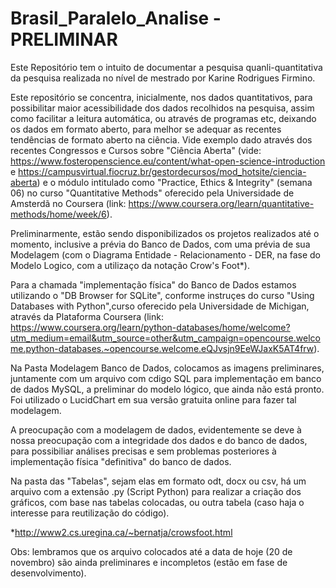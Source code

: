# Brasil_Paralelo_Analise - PRELIMINAR

Este Repositório tem o intuito de documentar a pesquisa quanli-quantitativa da pesquisa realizada no nível de mestrado por Karine Rodrigues Firmino.

Este repositório se concentra, inicialmente, nos dados quantitativos, para possibilitar maior acessibilidade dos dados recolhidos na pesquisa, assim como facilitar a leitura automática, ou através de programas etc, deixando os dados em formato aberto, para melhor se adequar as recentes tendências de formato aberto na ciência.
Vide exemplo dado através dos recentes Congressos e Cursos sobre "Ciência Aberta" (vide: https://www.fosteropenscience.eu/content/what-open-science-introduction e https://campusvirtual.fiocruz.br/gestordecursos/mod_hotsite/ciencia-aberta) e o módulo intitulado como "Practice, Ethics & Integrity" (semana 06) no curso "Quantitative Methods" oferecido pela Universidade de Amsterdã no Coursera (link: https://www.coursera.org/learn/quantitative-methods/home/week/6).

Preliminarmente, estão sendo disponibilizados os projetos realizados até o momento, inclusive a prévia do Banco de Dados, com uma prévia de sua Modelagem (com o Diagrama Entidade - Relacionamento - DER, na fase do Modelo Logico, com a utilizaço da notação Crow's Foot*).

Para  a chamada "implementação física" do Banco de Dados estamos utilizando o "DB Browser for SQLite", conforme instruçes do curso "Using Databases with Python",curso oferecido pela Universidade de Michigan, através da Plataforma Coursera (link: https://www.coursera.org/learn/python-databases/home/welcome?utm_medium=email&utm_source=other&utm_campaign=opencourse.welcome.python-databases.~opencourse.welcome.eQJvsjn9EeWJaxK5AT4frw).

Na Pasta Modelagem Banco de Dados, colocamos as imagens preliminares, juntamente com um arquivo com cdigo SQL para implementação em banco de dados MySQL, a preliminar do modelo lógico, que ainda não está pronto. Foi utilizado o LucidChart em sua versão gratuita online para fazer tal modelagem.

A preocupação com a modelagem de dados, evidentemente se deve à nossa preocupação com a integridade dos dados e do banco de dados, para possibiliar análises precisas e sem problemas posteriores à implementação física "definitiva" do banco de dados. 

Na pasta das "Tabelas", sejam elas em formato odt, docx ou csv, há um arquivo com a extensão .py (Script Python) para realizar a criação dos gráficos, com base nas tabelas colocadas, ou outra tabela (caso haja o interesse para reutilização do código). 

*http://www2.cs.uregina.ca/~bernatja/crowsfoot.html

Obs: lembramos que os arquivo colocados até a data de hoje (20 de novembro) são ainda preliminares e incompletos (estão em fase de desenvolvimento). 



